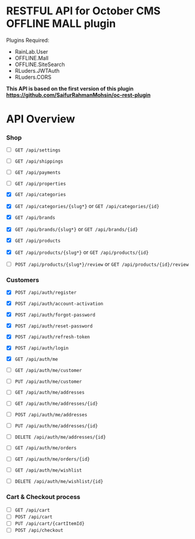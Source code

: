 # RESTFUL API for October CMS OFFLINE MALL plugin


Plugins Required:
- RainLab.User
- OFFLINE.Mall
- OFFLINE.SiteSearch
- RLuders.JWTAuth
- RLuders.CORS

**This API is based on the first version of this plugin https://github.com/SaifurRahmanMohsin/oc-rest-plugin**


<a name="overview"></a>
# API Overview

### Shop

- [ ] `GET /api/settings`
- [ ] `GET /api/shippings`
- [ ] `GET /api/payments`
- [ ] `GET /api/properties`
- [x] `GET /api/categories`
- [x] `GET /api/categories/{slug*}` or `GET /api/categories/{id}`
- [x] `GET /api/brands`
- [x] `GET /api/brands/{slug*}` or `GET /api/brands/{id}`
- [x] `GET /api/products`
- [x] `GET /api/products/{slug*}` or `GET /api/products/{id}`
- [ ] `POST /api/products/{slug*}/review` or `GET /api/products/{id}/review`


### Customers

- [x] `POST /api/auth/register`
- [x] `POST /api/auth/account-activation`
- [x] `POST /api/auth/forgot-password`
- [x] `POST /api/auth/reset-password`
- [x] `POST /api/auth/refresh-token`
- [x] `POST /api/auth/login`
- [x] `GET /api/auth/me`
- [ ] `GET /api/auth/me/customer`
- [ ] `PUT /api/auth/me/customer`
- [ ] `GET /api/auth/me/addresses`
- [ ] `GET /api/auth/me/addresses/{id}`
- [ ] `POST /api/auth/me/addresses`
- [ ] `PUT /api/auth/me/addresses/{id}`
- [ ] `DELETE /api/auth/me/addresses/{id}`
- [ ] `GET /api/auth/me/orders`
- [ ] `GET /api/auth/me/orders/{id}`
- [ ] `GET /api/auth/me/wishlist`
- [ ] `DELETE /api/auth/me/wishlist/{id}`


### Cart &amp; Checkout process

- [ ] `GET /api/cart`
- [ ] `POST /api/cart`
- [ ] `PUT /api/cart/{cartItemId}`
- [ ] `POST /api/checkout`
